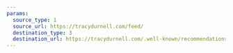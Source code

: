 ```yaml
---
params:
  source_type: 1
  source_url: https://tracydurnell.com/feed/
  destination_type: 3
  destination_url: https://tracydurnell.com/.well-known/recommendations.opml
---
```

